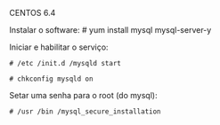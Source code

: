 CENTOS 6.4

Instalar o software:
	# yum install mysql mysql-server-y 

Iniciar e habilitar o serviço:

	# /etc /init.d /mysqld start
	
	# chkconfig mysqld on 

Setar uma senha para o root (do mysql):

	# /usr /bin /mysql_secure_installation